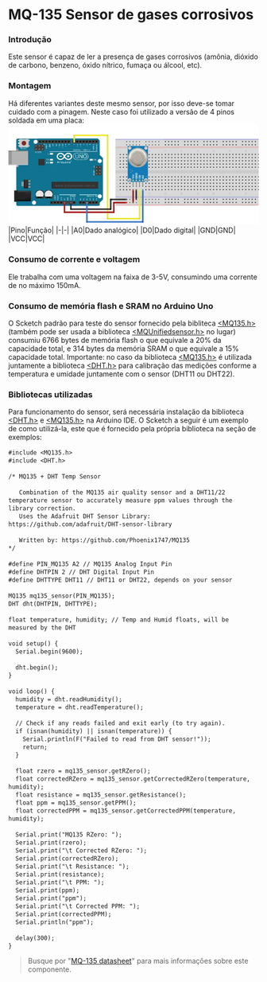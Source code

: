 
# MQ-135 Sensor de gases corrosivos
### Introdução
Este sensor é capaz de ler a presença de gases corrosivos (amônia, dióxido de carbono, benzeno, óxido nítrico, fumaça ou álcool, etc).
### Montagem
Há diferentes variantes deste mesmo sensor, por isso deve-se tomar cuidado com a pinagem. Neste caso foi utilizado a versão de 4 pinos soldada em uma placa: 
![mq135](mq135.webp)
|Pino|Função|
|-|-|
|A0|Dado analógico|
|D0|Dado digital|
|GND|GND|
|VCC|VCC|
### Consumo de corrente e voltagem
Ele trabalha com uma voltagem na faixa de 3-5V, consumindo uma corrente de no máximo 150mA.
### Consumo de memória flash e SRAM no Arduino Uno
O Scketch padrão para teste do sensor fornecido pela bibliteca [<MQ135.h>](https://www.arduino.cc/reference/en/libraries/mq135/)  (também pode ser usada a biblioteca [<MQUnifiedsensor.h>](https://www.arduino.cc/reference/en/libraries/mqunifiedsensor/) no lugar) consumiu 6766 bytes de memória flash o que equivale a 20% da capacidade total, e 314 bytes da memória SRAM o que equivale a 15% capacidade total. Importante: no caso da biblioteca [<MQ135.h>](https://www.arduino.cc/reference/en/libraries/mq135/) é utilizada juntamente a biblioteca [<DHT.h>](https://www.arduino.cc/reference/en/libraries/dht-sensor-library/) para calibração das medições conforme a temperatura e umidade juntamente com o sensor (DHT11 ou DHT22).
### Bibliotecas utilizadas
Para funcionamento do sensor, será necessária instalação da biblioteca [<DHT.h>](https://www.arduino.cc/reference/en/libraries/dht-sensor-library/) e [<MQ135.h>](https://www.arduino.cc/reference/en/libraries/mq135/) na Arduino IDE. O Scketch a seguir é um exemplo de como utilizá-la, este que é fornecido pela própria biblioteca na seção de exemplos:
```
#include <MQ135.h>
#include <DHT.h>

/* MQ135 + DHT Temp Sensor

   Combination of the MQ135 air quality sensor and a DHT11/22 temperature sensor to accurately measure ppm values through the library correction.
   Uses the Adafruit DHT Sensor Library: https://github.com/adafruit/DHT-sensor-library

   Written by: https://github.com/Phoenix1747/MQ135
*/

#define PIN_MQ135 A2 // MQ135 Analog Input Pin
#define DHTPIN 2 // DHT Digital Input Pin
#define DHTTYPE DHT11 // DHT11 or DHT22, depends on your sensor

MQ135 mq135_sensor(PIN_MQ135);
DHT dht(DHTPIN, DHTTYPE);

float temperature, humidity; // Temp and Humid floats, will be measured by the DHT

void setup() {
  Serial.begin(9600);

  dht.begin();
}

void loop() {
  humidity = dht.readHumidity();
  temperature = dht.readTemperature();

  // Check if any reads failed and exit early (to try again).
  if (isnan(humidity) || isnan(temperature)) {
    Serial.println(F("Failed to read from DHT sensor!"));
    return;
  }

  float rzero = mq135_sensor.getRZero();
  float correctedRZero = mq135_sensor.getCorrectedRZero(temperature, humidity);
  float resistance = mq135_sensor.getResistance();
  float ppm = mq135_sensor.getPPM();
  float correctedPPM = mq135_sensor.getCorrectedPPM(temperature, humidity);

  Serial.print("MQ135 RZero: ");
  Serial.print(rzero);
  Serial.print("\t Corrected RZero: ");
  Serial.print(correctedRZero);
  Serial.print("\t Resistance: ");
  Serial.print(resistance);
  Serial.print("\t PPM: ");
  Serial.print(ppm);
  Serial.print("ppm");
  Serial.print("\t Corrected PPM: ");
  Serial.print(correctedPPM);
  Serial.println("ppm");

  delay(300);
}
```
> Busque por "[MQ-135 datasheet](https://www.google.com/search?q=MQ-135+datasheet)" para mais informações sobre este componente.

